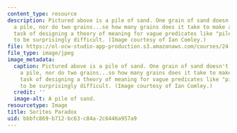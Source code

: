 ```yaml
---
content_type: resource
description: Pictured above is a pile of sand. One grain of sand doesn't constitute
  a pile, nor do two grains...so how many grains does it take to make a pile? The
  task of designing a theory of meaning for vague predicates like "pile" has proved
  to be surprisingly difficult. (Image courtesy of Ian Comley.)
file: https://ol-ocw-studio-app-production.s3.amazonaws.com/courses/24-729-topics-in-philosophy-of-language-vagueness-fall-2005/bbbfc869b712bc63c84a2c6446a957a9_24-729f05.jpg
file_type: image/jpeg
image_metadata:
  caption: Pictured above is a pile of sand. One grain of sand doesn't constitute
    a pile, nor do two grains...so how many grains does it take to make a pile? The
    task of designing a theory of meaning for vague predicates like "pile" has proved
    to be surprisingly difficult. (Image courtesy of Ian Comley.)
  credit: ''
  image-alt: A pile of sand.
resourcetype: Image
title: Sorites Paradox
uid: bbbfc869-b712-bc63-c84a-2c6446a957a9
---
```

